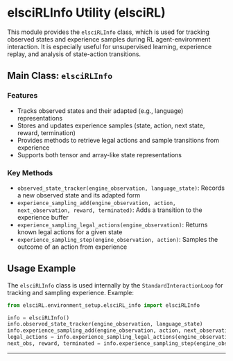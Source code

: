 <!-- filepath: /home/philip/Documents/elsciRL-Wiki/Documentation/Environment_Setup/elsciRL_info.md -->

# elsciRLInfo Utility (elsciRL)

This module provides the `elsciRLInfo` class, which is used for tracking observed states and experience samples during RL agent-environment interaction. It is especially useful for unsupervised learning, experience replay, and analysis of state-action transitions.

## Main Class: `elsciRLInfo`

### Features
- Tracks observed states and their adapted (e.g., language) representations
- Stores and updates experience samples (state, action, next state, reward, termination)
- Provides methods to retrieve legal actions and sample transitions from experience
- Supports both tensor and array-like state representations

### Key Methods
- `observed_state_tracker(engine_observation, language_state)`: Records a new observed state and its adapted form
- `experience_sampling_add(engine_observation, action, next_observation, reward, terminated)`: Adds a transition to the experience buffer
- `experience_sampling_legal_actions(engine_observation)`: Returns known legal actions for a given state
- `experience_sampling_step(engine_observation, action)`: Samples the outcome of an action from experience

## Usage Example

The `elsciRLInfo` class is used internally by the `StandardInteractionLoop` for tracking and sampling experience. Example:

```python
from elsciRL.environment_setup.elsciRL_info import elsciRLInfo

info = elsciRLInfo()
info.observed_state_tracker(engine_observation, language_state)
info.experience_sampling_add(engine_observation, action, next_observation, reward, terminated)
legal_actions = info.experience_sampling_legal_actions(engine_observation)
next_obs, reward, terminated = info.experience_sampling_step(engine_observation, action)
```

---
